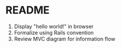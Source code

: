 # README

1. Display "hello world!" in browser
2. Formalize using Rails convention
3. Review MVC diagram for information flow
